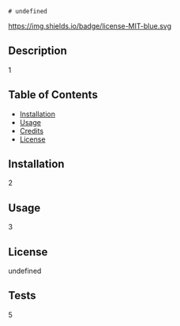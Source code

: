 
    # undefined

https://img.shields.io/badge/license-MIT-blue.svg

## Description

1

## Table of Contents

- [Installation](#Installation)
- [Usage](#Usage)
- [Credits](#Credits)
- [License](#License)

## Installation

2

## Usage

3

## License

undefined

## Tests

5


